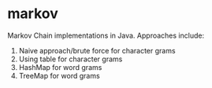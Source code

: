 # markov
Markov Chain implementations in Java. Approaches include:
1. Naive approach/brute force for character grams
2. Using table for character grams
3. HashMap for word grams
4. TreeMap for word grams
